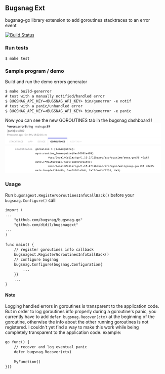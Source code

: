 ## Bugsnag Ext
bugsnag-go library extension to add goroutines stacktraces to an error event 

[![Build Status](https://travis-ci.org/didil/bugsnagext.svg?branch=master)](https://travis-ci.org/didil/bugsnagext)

### Run tests
```
$ make test
```
### Sample program / demo
Build and run the demo errors generator
```
$ make build-generror
# test with a manually notified/handled error
$ BUGSNAG_API_KEY=<BUGSNAG_API_KEY> bin/generror -e notif
# test with a panic/unhandled error
$ BUGSNAG_API_KEY=<BUGSNAG_API_KEY> bin/generror -e panic
```
Now you can see the new GOROUTINES tab in the bugsnag dashboard !
![Alt text](demo-assets/goroutines-tab.png?raw=true "Goroutines tab")

### Usage

Run `bugsnagext.RegisterGoroutinesInfoCallBack()` before your `bugsnag.Configure()` call

```
import (
...
	"github.com/bugsnag/bugsnag-go"
	"github.com/didil/bugsnagext"
...
)

func main() {
    // register goroutines info callback
    bugsnagext.RegisterGoroutinesInfoCallBack()
    // configure bugsnag
    bugsnag.Configure(bugsnag.Configuration{
        ...
    }}
    ...
}

```

#### Note
Logging handled errors in goroutines is transparent to the application code. But in order to log goroutines info properly during a goroutine's panic, you currently have to add `defer bugsnag.Recover(ctx)` at the beginning of the goroutine, otherwise the info about the other running goroutines is not registered. I couldn't yet find a way to make this work while being completely transparent to the application code. example:
```
go func() {
	// recover and log eventual panic
	defer bugsnag.Recover(ctx)

	MyFunction()
}()
```

